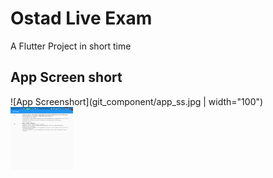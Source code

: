 # Ostad Live Exam

A Flutter Project in short time

## App Screen short

![App Screenshort](git_component/app_ss.jpg | width="100")
<img src="git_component/app_ss.jpg" width="100" height="100">
